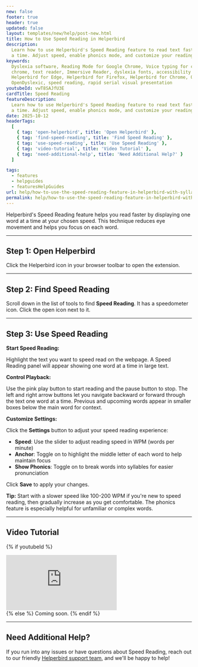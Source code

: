 ```yaml
---
new: false
footer: true
header: true
updated: false
layout: templates/new/help/post-new.html
title: How to Use Speed Reading in Helperbird
description:
  Learn how to use Helperbird's Speed Reading feature to read text faster by displaying one word at
  a time. Adjust speed, enable phonics mode, and customize your reading experience.
keywords:
  Dyslexia software, Reading Mode for Google Chrome, Voice typing for chrome, Text to speech for
  chrome, text reader, Immersive Reader, dyslexia fonts, accessibility software, dyslexia software,
  Helperbird for Edge, Helperbird for Firefox, Helperbird for Chrome, Opendyslexic for Chrome,
  OpenDyslexic, speed reading, rapid serial visual presentation
youtubeId: vwT8SAJfU3E
cardTitle: Speed Reading
featureDescription:
  Learn how to use Helperbird's Speed Reading feature to read text faster by displaying one word at
  a time. Adjust speed, enable phonics mode, and customize your reading experience.
date: 2025-10-12
headerTags:
  [
    { tag: 'open-helperbird', title: 'Open Helperbird' },
    { tag: 'find-speed-reading', title: 'Find Speed Reading' },
    { tag: 'use-speed-reading', title: 'Use Speed Reading' },
    { tag: 'video-tutorial', title: 'Video Tutorial' },
    { tag: 'need-additional-help', title: 'Need Additional Help?' }
  ]

tags:
  - features
  - helpguides
  - featuresHelpGuides
url: help/how-to-use-the-speed-reading-feature-in-helperbird-with-syllables/
permalink: help/how-to-use-the-speed-reading-feature-in-helperbird-with-syllables/
---
```


Helperbird's Speed Reading feature helps you read faster by displaying one word at a time at your chosen speed. This technique reduces eye movement and helps you focus on each word.

---

## Step 1: Open Helperbird

Click the Helperbird icon in your browser toolbar to open the extension.

---

## Step 2: Find Speed Reading

Scroll down in the list of tools to find **Speed Reading**. It has a speedometer icon. Click the open icon next to it.

---

## Step 3: Use Speed Reading

**Start Speed Reading:**

Highlight the text you want to speed read on the webpage. A Speed Reading panel will appear showing one word at a time in large text.

**Control Playback:**

Use the pink play button to start reading and the pause button to stop. The left and right arrow buttons let you navigate backward or forward through the text one word at a time. Previous and upcoming words appear in smaller boxes below the main word for context.

**Customize Settings:**

Click the **Settings** button to adjust your speed reading experience:

- **Speed**: Use the slider to adjust reading speed in WPM (words per minute)
- **Anchor**: Toggle on to highlight the middle letter of each word to help maintain focus
- **Show Phonics**: Toggle on to break words into syllables for easier pronunciation

Click **Save** to apply your changes.



**Tip:** Start with a slower speed like 100-200 WPM if you're new to speed reading, then gradually increase as you get comfortable. The phonics feature is especially helpful for unfamiliar or complex words.

---

## Video Tutorial

{% if youtubeId %}
<div class="aspect-w-16 aspect-h-9 mt-12 mb-12">
<iframe id="videos" src="https://www.youtube.com/embed/{{youtubeId}}" title="YouTube video player" frameborder="0" allow="accelerometer; autoplay; clipboard-write; encrypted-media; gyroscope; picture-in-picture; web-share" allowfullscreen></iframe>
</div>
{% else %}
Coming soon.
{% endif %}

---

## Need Additional Help?

If you run into any issues or have questions about Speed Reading, reach out to our friendly [Helperbird support team](/support/), and we'll be happy to help!